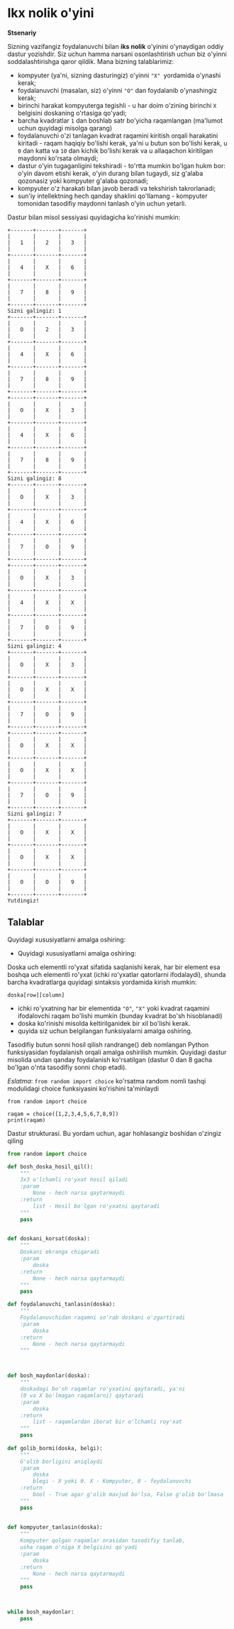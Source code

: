﻿
# Ikx nolik o'yini

**Stsenariy**

Sizning vazifangiz foydalanuvchi bilan **iks nolik** o'yinini o'ynaydigan oddiy dastur yozishdir. Siz uchun hamma narsani osonlashtirish uchun biz o'yinni soddalashtirishga qaror qildik. Mana bizning talablarimiz:

- kompyuter (ya'ni, sizning dasturingiz) o'yinni ```"X" ```yordamida o'ynashi kerak;
- foydalanuvchi (masalan, siz) o'yinni ```"O"``` dan foydalanib o'ynashingiz kerak;
- birinchi harakat kompyuterga tegishli - u har doim o'zining birinchi ```X``` belgisini doskaning o'rtasiga qo'yadi;
- barcha kvadratlar ```1``` dan boshlab satr bo'yicha raqamlangan (ma'lumot uchun quyidagi misolga qarang)
- foydalanuvchi o'zi tanlagan kvadrat raqamini kiritish orqali harakatini kiritadi - raqam haqiqiy bo'lishi kerak, ya'ni u butun son bo'lishi kerak, u ```0``` dan katta va ```10``` dan kichik bo'lishi kerak va u allaqachon kiritilgan maydonni ko'rsata olmaydi;
- dastur o'yin tugaganligini tekshiradi - to'rtta mumkin bo'lgan hukm bor: o'yin davom etishi kerak, o'yin durang bilan tugaydi, siz g'alaba qozonasiz yoki kompyuter g'alaba qozonadi;
- kompyuter o'z harakati bilan javob beradi va tekshirish takrorlanadi;
- sun'iy intellektning hech qanday shaklini qo'llamang - kompyuter tomonidan tasodifiy maydonni tanlash o'yin uchun yetarli.

Dastur bilan misol sessiyasi quyidagicha ko'rinishi mumkin:
```
+-------+-------+-------+
|       |       |       |
|   1   |   2   |   3   |
|       |       |       |
+-------+-------+-------+
|       |       |       |
|   4   |   X   |   6   |
|       |       |       |
+-------+-------+-------+
|       |       |       |
|   7   |   8   |   9   |
|       |       |       |
+-------+-------+-------+
Sizni galingiz: 1
+-------+-------+-------+
|       |       |       |
|   O   |   2   |   3   |
|       |       |       |
+-------+-------+-------+
|       |       |       |
|   4   |   X   |   6   |
|       |       |       |
+-------+-------+-------+
|       |       |       |
|   7   |   8   |   9   |
|       |       |       |
+-------+-------+-------+
+-------+-------+-------+
|       |       |       |
|   O   |   X   |   3   |
|       |       |       |
+-------+-------+-------+
|       |       |       |
|   4   |   X   |   6   |
|       |       |       |
+-------+-------+-------+
|       |       |       |
|   7   |   8   |   9   |
|       |       |       |
+-------+-------+-------+
Sizni galingiz: 8
+-------+-------+-------+
|       |       |       |
|   O   |   X   |   3   |
|       |       |       |
+-------+-------+-------+
|       |       |       |
|   4   |   X   |   6   |
|       |       |       |
+-------+-------+-------+
|       |       |       |
|   7   |   O   |   9   |
|       |       |       |
+-------+-------+-------+
+-------+-------+-------+
|       |       |       |
|   O   |   X   |   3   |
|       |       |       |
+-------+-------+-------+
|       |       |       |
|   4   |   X   |   X   |
|       |       |       |
+-------+-------+-------+
|       |       |       |
|   7   |   O   |   9   |
|       |       |       |
+-------+-------+-------+
Sizni galingiz: 4
+-------+-------+-------+
|       |       |       |
|   O   |   X   |   3   |
|       |       |       |
+-------+-------+-------+
|       |       |       |
|   O   |   X   |   X   |
|       |       |       |
+-------+-------+-------+
|       |       |       |
|   7   |   O   |   9   |
|       |       |       |
+-------+-------+-------+
+-------+-------+-------+
|       |       |       |
|   O   |   X   |   X   |
|       |       |       |
+-------+-------+-------+
|       |       |       |
|   O   |   X   |   X   |
|       |       |       |
+-------+-------+-------+
|       |       |       |
|   7   |   O   |   9   |
|       |       |       |
+-------+-------+-------+
Sizni galingiz: 7
+-------+-------+-------+
|       |       |       |
|   O   |   X   |   X   |
|       |       |       |
+-------+-------+-------+
|       |       |       |
|   O   |   X   |   X   |
|       |       |       |
+-------+-------+-------+
|       |       |       |
|   O   |   O   |   9   |
|       |       |       |
+-------+-------+-------+
Yutdingiz!
```

## Talablar

Quyidagi xususiyatlarni amalga oshiring:

- Quyidagi xususiyatlarni amalga oshiring:

Doska uch elementli ro'yxat sifatida saqlanishi kerak, har bir element esa boshqa uch elementli ro'yxat (ichki ro'yxatlar qatorlarni ifodalaydi), shunda barcha kvadratlarga quyidagi sintaksis yordamida kirish mumkin:

```text
doska[row][column]
```

- ichki ro'yxatning har bir elementida ```"O"```, ```"X"``` yoki kvadrat raqamini ifodalovchi raqam bo'lishi mumkin (bunday kvadrat bo'sh hisoblanadi)
- doska ko'rinishi misolda keltirilganidek bir xil bo'lishi kerak.
- quyida siz uchun belgilangan funksiyalarni amalga oshiring.

Tasodifiy butun sonni hosil qilish randrange() deb nomlangan Python funksiyasidan foydalanish orqali amalga oshirilish mumkin. Quyidagi dastur misolida undan qanday foydalanish ko'rsatilgan (dastur 0 dan 8 gacha bo'lgan o'nta tasodifiy sonni chop etadi).

_Eslatma_: ```from random import choice``` ko'rsatma random nomli tashqi modulidagi choice funksiyasini ko'rishini ta'minlaydi

```text
from random import choice
 
raqam = choice([1,2,3,4,5,6,7,8,9])
print(raqam)
```

Dastur strukturasi. Bu yordam uchun, agar hohlasangiz boshidan o'zingiz qiling

```python
from random import choice

def bosh_doska_hosil_qil():
    """
    3x3 o'lchamli ro'yxat hosil qiladi
    :param 
        None - hech narsa qaytarmaydi
    :return 
        list - Hosil bo'lgan ro'yxatni qaytaradi
    """
    pass
    

def doskani_korsat(doska):
    """
    Doskani ekranga chiqaradi
    :param 
        doska
    :return
        None - hech narsa qaytarmaydi
    """
    pass

def foydalanuvchi_tanlasin(doska):
    """
    Foydalanuvchidan raqamni so'rab doskani o'zgartiradi
    :param 
        doska
    :return 
        None - hech narsa qaytarmaydi
    """



def bosh_maydonlar(doska):
    """
    doskadagi bo'sh raqamlar ro'yxatini qaytaradi, ya'ni
    (0 va X bo'lmagan raqamlarni) qaytaradi 
    :param 
        doska
    :return 
        list - raqamlardan iborat bir o'lchamli roy'xat
    """
    pass    
    
def golib_bormi(doska, belgi):
    """
    G'olib borligini aniqlaydi
    :param 
        doska
        blegi - X yoki 0. X - Kompyuter, 0 - foydalanuvchi
    :return
        bool - True agar g'olib mavjud bo'lsa, False g'olib bo'lmasa
    """
    pass
 
    
def kompyuter_tanlasin(doska):
    """
    Kompyuter qolgan raqamlar orasidan tasodifiy tanlab,
    usha raqam o'niga X belgisini qo'yadi
    :param 
        doska
    :return 
        None - hech narsa qaytarmaydi
    """
    pass



while bosh_maydonlar:
    pass
```